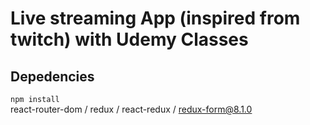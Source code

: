 # Live streaming App (inspired from twitch) with Udemy Classes

## Depedencies
`npm install` <br>
react-router-dom / redux / react-redux / redux-form@8.1.0
